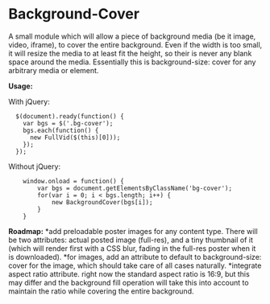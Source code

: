 # Background-Cover
A small module which will allow a piece of background media (be it image, video, iframe), to cover the entire background. Even if the width is too small, it will resize the media to at least fit the height, so their is never any blank space around the media. Essentially this is background-size: cover for any arbitrary media or element.

**Usage:**

With jQuery:

      $(document).ready(function() {
        var bgs = $('.bg-cover');
        bgs.each(function() {
          new FullVid($(this)[0]));
        });
      });
    
Without jQuery:

    	window.onload = function() {
    		var bgs = document.getElementsByClassName('bg-cover');
    		for(var i = 0; i < bgs.length; i++) {
    			new BackgroundCover(bgs[i]);
    		}
    	}
    	
    	
**Roadmap:**
  *add preloadable poster images for any content type. There will be two attributes: actual posted image (full-res), and a tiny thumbnail of it (which will render first with a CSS blur, fading in the full-res poster when it is downloaded).
  *for images, add an attribute to default to background-size: cover for the image, which should take care of all cases naturally.
  *integrate aspect ratio attribute. right now the standard aspect ratio is 16:9, but this may differ and the background fill operation will take this into account to maintain the ratio while covering the entire background.
